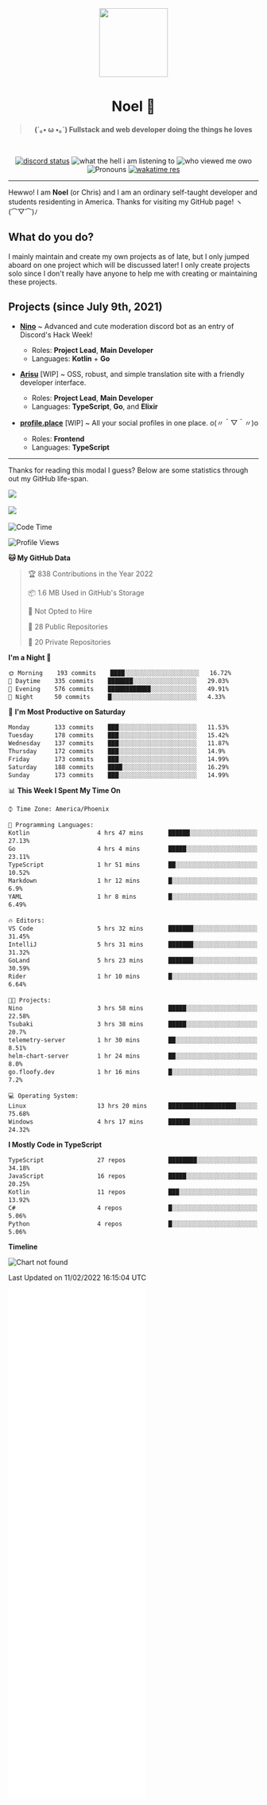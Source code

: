 <div align='center'>
  <div align='center'>
    <img
      src='https://cdn.floofy.dev/art/icons/icon_cinnamonserval.png'
      width='138'
      height='138'
    />
  </div>
  <h1>Noel 🐾</h1>
  <blockquote><strong>(´｡• ω •｡`) Fullstack and web developer doing the things he loves</strong></blockquote>

  <br />

  <a href='https://discord.com/users/280158289667555328' target='_blank'><img alt="discord status" src="https://dev.discordprofiles.me/badge/status/280158289667555328" /></a>
  <img alt="what the hell i am listening to" src="https://dev.discordprofiles.me/badge/spotify/280158289667555328" />
  <img alt="who viewed me owo" src="https://komarev.com/ghpvc/?username=auguwu" />
  <img alt='Pronouns' src='https://img.shields.io/endpoint?url=https://pronoundb.org/shields/6004d014406af11e4593a013' />
  <a href="https://wakatime.com/@auguwu" target='_blank'>
    <img alt='wakatime res' src='https://wakatime.com/badge/user/89736485-42ec-4c0f-a2f3-481db74514dc.svg' />
  </a>
</div>

<hr />

Hewwo! I am **Noel** (or Chris) and I am an ordinary self-taught developer and students residenting in America. Thanks for visiting my GitHub page! ヽ(⌒▽⌒)ﾉ

## What do you do?
I mainly maintain and create my own projects as of late, but I only jumped aboard on one project which will be discussed later! I only create projects
solo since I don't really have anyone to help me with creating or maintaining these projects.

## Projects (since July 9th, 2021)
- [**Nino**](https://nino.sh) ~ Advanced and cute moderation discord bot as an entry of Discord's Hack Week!
  - Roles: **Project Lead**, **Main Developer**
  - Languages: **Kotlin** + **Go**

- [**Arisu**](https://arisu.land) [WIP] ~ OSS, robust, and simple translation site with a friendly developer interface.
  - Roles: **Project Lead**, **Main Developer**
  - Languages: **TypeScript**, **Go**, and **Elixir**

- [**profile.place**](https://profile.place) [WIP] ~ All your social profiles in one place. o(〃＾▽＾〃)o
  - Roles: **Frontend**
  - Languages: **TypeScript**

---

Thanks for reading this modal I guess? Below are some statistics through out my GitHub life-span.

![](https://github-readme-stats.vercel.app/api?username=auguwu&count_private=true&show_icons=true&theme=gruvbox)

![](https://github-readme-stats.vercel.app/api/top-langs/?username=auguwu&layout=compact&theme=gruvbox)

<!--START_SECTION:waka-->
![Code Time](http://img.shields.io/badge/Code%20Time-2%2C717%20hrs%2011%20mins-blue)

![Profile Views](http://img.shields.io/badge/Profile%20Views-93-blue)

**🐱 My GitHub Data** 

> 🏆 838 Contributions in the Year 2022
 > 
> 📦 1.6 MB Used in GitHub's Storage 
 > 
> 🚫 Not Opted to Hire
 > 
> 📜 28 Public Repositories 
 > 
> 🔑 20 Private Repositories  
 > 
**I'm a Night 🦉** 

```text
🌞 Morning    193 commits    ████░░░░░░░░░░░░░░░░░░░░░   16.72% 
🌆 Daytime    335 commits    ███████░░░░░░░░░░░░░░░░░░   29.03% 
🌃 Evening    576 commits    ████████████░░░░░░░░░░░░░   49.91% 
🌙 Night      50 commits     █░░░░░░░░░░░░░░░░░░░░░░░░   4.33%

```
📅 **I'm Most Productive on Saturday** 

```text
Monday       133 commits    ███░░░░░░░░░░░░░░░░░░░░░░   11.53% 
Tuesday      178 commits    ███░░░░░░░░░░░░░░░░░░░░░░   15.42% 
Wednesday    137 commits    ███░░░░░░░░░░░░░░░░░░░░░░   11.87% 
Thursday     172 commits    ███░░░░░░░░░░░░░░░░░░░░░░   14.9% 
Friday       173 commits    ███░░░░░░░░░░░░░░░░░░░░░░   14.99% 
Saturday     188 commits    ████░░░░░░░░░░░░░░░░░░░░░   16.29% 
Sunday       173 commits    ███░░░░░░░░░░░░░░░░░░░░░░   14.99%

```


📊 **This Week I Spent My Time On** 

```text
⌚︎ Time Zone: America/Phoenix

💬 Programming Languages: 
Kotlin                   4 hrs 47 mins       ██████░░░░░░░░░░░░░░░░░░░   27.13% 
Go                       4 hrs 4 mins        █████░░░░░░░░░░░░░░░░░░░░   23.11% 
TypeScript               1 hr 51 mins        ██░░░░░░░░░░░░░░░░░░░░░░░   10.52% 
Markdown                 1 hr 12 mins        █░░░░░░░░░░░░░░░░░░░░░░░░   6.9% 
YAML                     1 hr 8 mins         █░░░░░░░░░░░░░░░░░░░░░░░░   6.49%

🔥 Editors: 
VS Code                  5 hrs 32 mins       ███████░░░░░░░░░░░░░░░░░░   31.45% 
IntelliJ                 5 hrs 31 mins       ███████░░░░░░░░░░░░░░░░░░   31.32% 
GoLand                   5 hrs 23 mins       ███████░░░░░░░░░░░░░░░░░░   30.59% 
Rider                    1 hr 10 mins        █░░░░░░░░░░░░░░░░░░░░░░░░   6.64%

🐱‍💻 Projects: 
Nino                     3 hrs 58 mins       █████░░░░░░░░░░░░░░░░░░░░   22.58% 
Tsubaki                  3 hrs 38 mins       █████░░░░░░░░░░░░░░░░░░░░   20.7% 
telemetry-server         1 hr 30 mins        ██░░░░░░░░░░░░░░░░░░░░░░░   8.51% 
helm-chart-server        1 hr 24 mins        ██░░░░░░░░░░░░░░░░░░░░░░░   8.0% 
go.floofy.dev            1 hr 16 mins        █░░░░░░░░░░░░░░░░░░░░░░░░   7.2%

💻 Operating System: 
Linux                    13 hrs 20 mins      ███████████████████░░░░░░   75.68% 
Windows                  4 hrs 17 mins       ██████░░░░░░░░░░░░░░░░░░░   24.32%

```

**I Mostly Code in TypeScript** 

```text
TypeScript               27 repos            ████████░░░░░░░░░░░░░░░░░   34.18% 
JavaScript               16 repos            █████░░░░░░░░░░░░░░░░░░░░   20.25% 
Kotlin                   11 repos            ███░░░░░░░░░░░░░░░░░░░░░░   13.92% 
C#                       4 repos             █░░░░░░░░░░░░░░░░░░░░░░░░   5.06% 
Python                   4 repos             █░░░░░░░░░░░░░░░░░░░░░░░░   5.06%

```


**Timeline**

![Chart not found](https://raw.githubusercontent.com/auguwu/auguwu/master/charts/bar_graph.png) 


 Last Updated on 11/02/2022 16:15:04 UTC
<!--END_SECTION:waka-->

![](./github-metrics.svg)

